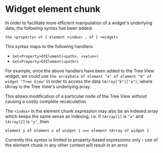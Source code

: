 # Widget element chunk

In order to facilitate more efficient manipulation of a widget's underlying data,
the following syntax has been added:

`the <property> of { element <index> , of } <widget>`

This syntax maps to the following handlers:
- `Set<Property>OfElement(<path>, <value>)`
- `Get<Property>OfElement(<path>)`

For example, once the above handlers have been added to the Tree View widget, we could use
`the arrayData of element "a" of element "b" of widget "Tree View"`
in order to access the data `tArray["b"]["a"]`, where tArray is the Tree View's underlying 
array.

This allows modification of a particular node of the Tree View without causing a costly 
complete recalculation.

The `<index>` in the element chunk expression may also be an indexed array which keeps the 
same sense as indexing, i.e. if `tArray[1]` is `"x"` and `tArray[2]` is `"y"`, then

`element y of element x of widget 1 === element tArray of widget 1`

Currently this syntax is limited to property-based expressions only - use of the element
chunk in any other context will result in an error.